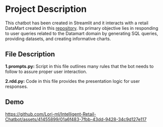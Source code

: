 # Project Description

This chatbot has been created in Streamlit and it interacts with a retail DataMart created in this [repository](https://pip.pypa.io/en/stable/). Its primary objective lies in responding to user queries related to the Datamart domain by generating SQL queries, providing datasets, and creating informative charts.

## File Description

**1.prompts.py:**  Script in this file outlines many rules that the bot needs to follow to assure proper user interaction.

**2.rdd.py:** Code in this file provides the presentation logic for user responses.

## Demo

https://github.com/Lori-ml/Intelligent-Retail-Chatbot/assets/41455899/01a6f483-7fbb-43dd-9428-34c9d127e117



